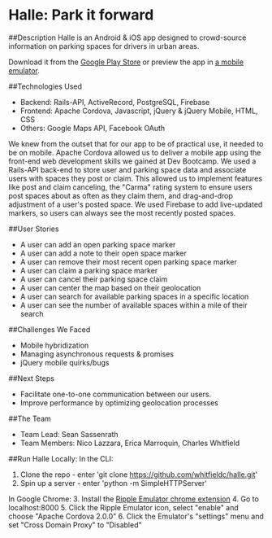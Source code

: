 # Halle: Park it forward

##Description
Halle is an Android & iOS app designed to crowd-source information on parking spaces for drivers in urban areas.

Download it from the [Google Play Store](https://play.google.com/store/apps/details?id=com.halle.parkit) or
preview the app in [a mobile emulator](http://mobt.me/BlJo).

##Technologies Used
  * Backend: Rails-API, ActiveRecord, PostgreSQL, Firebase
  * Frontend: Apache Cordova, Javascript, jQuery & jQuery Mobile, HTML, CSS
  * Others: Google Maps API, Facebook OAuth

  We knew from the outset that for our app to be of practical use, it needed to be on mobile. Apache Cordova allowed us to deliver a mobile app using the front-end web development skills we gained at Dev Bootcamp. We used a Rails-API back-end to store user and parking space data and associate users with spaces they post or claim. This allowed us to implement features like post and claim canceling, the "Carma" rating system to ensure users post spaces about as often as they claim them, and drag-and-drop adjustment of a user's posted space. We used Firebase to add live-updated markers, so users can always see the most recently posted spaces.

##User Stories
  * A user can add an open parking space marker
  * A user can add a note to their open space marker
  * A user can remove their most recent open parking space marker
  * A user can claim a parking space marker
  * A user can cancel their parking space claim
  * A user can center the map based on their geolocation
  * A user can search for available parking spaces in a specific location
  * A user can see the number of available spaces within a mile of their search

##Challenges We Faced
  * Mobile hybridization
  * Managing asynchronous requests & promises
  * jQuery mobile quirks/bugs

##Next Steps
  * Facilitate one-to-one communication between our users.
  * Improve performance by optimizing geolocation processes

##The Team
  * Team Lead: Sean Sassenrath
  * Team Members: Nico Lazzara, Erica Marroquin, Charles Whitfield

##Run Halle Locally:
In the CLI:
  1. Clone the repo - enter 'git clone https://github.com/whitfieldc/halle.git'
  2. Spin up a server - enter 'python -m SimpleHTTPServer'

In Google Chrome:
  3. Install the [Ripple Emulator chrome extension](https://chrome.google.com/webstore/detail/ripple-emulator-beta/geelfhphabnejjhdalkjhgipohgpdnoc?hl=en)
  4. Go to localhost:8000
  5. Click the Ripple Emulator icon, select "enable" and choose "Apache Cordova 2.0.0"
  6. Click the Emulator's "settings" menu and set "Cross Domain Proxy" to "Disabled"
